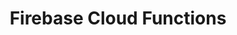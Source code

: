 ---
title: Firebase Cloud Functions
description: Refactor the API for Firebase Cloud Functions
weight: 72
lastmod: 2020-04-20T10:23:30-09:00
draft: false
vimeo: 
icon: firebase
video_length: 1:00
---